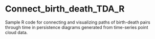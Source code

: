 # Connect_birth_death_TDA_R
Sample R code for connecting and visualizing paths of birth-death pairs through time in persistence diagrams generated from time-series point cloud data.
